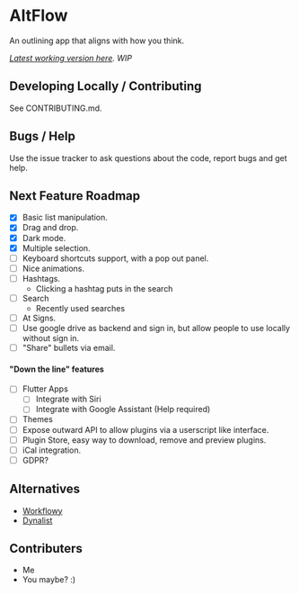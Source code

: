 # AltFlow

An outlining app that aligns with how you think.

_[Latest working version here](altflow.hackd.now.sh). WIP_

## Developing Locally / Contributing

See CONTRIBUTING.md.

## Bugs / Help

Use the issue tracker to ask questions about the code, report bugs and get help.

## Next Feature Roadmap

- [x] Basic list manipulation.
- [x] Drag and drop.
- [x] Dark mode.
- [x] Multiple selection.
- [ ] Keyboard shortcuts support, with a pop out panel.
- [ ] Nice animations.
- [ ] Hashtags.
  - Clicking a hashtag puts in the search
- [ ] Search
  - Recently used searches
- [ ] At Signs.
- [ ] Use google drive as backend and sign in, but allow people to use locally without sign in.
- [ ] "Share" bullets via email.

#### "Down the line" features

- [ ] Flutter Apps
  - [ ] Integrate with Siri
  - [ ] Integrate with Google Assistant (Help required)
- [ ] Themes
- [ ] Expose outward API to allow plugins via a userscript like interface.
- [ ] Plugin Store, easy way to download, remove and preview plugins.
- [ ] iCal integration.
- [ ] GDPR?

## Alternatives

- [Workflowy](https://workflowy.com/online-notepad/)
- [Dynalist](https://dynalist.io/)

## Contributers

- Me
- You maybe? :)
